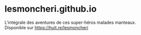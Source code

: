 # lesmoncheri.github.io

L'intégrale des aventures de ces super-héros malades manteaux.
Disponible sur https://huit.re/lesmoncheri


